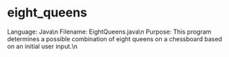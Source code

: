 eight_queens
============

Language: Java\n
Filename: EightQueens.java\n
Purpose: This program determines a possible combination of eight queens on a chessboard based on an initial user input.\n
